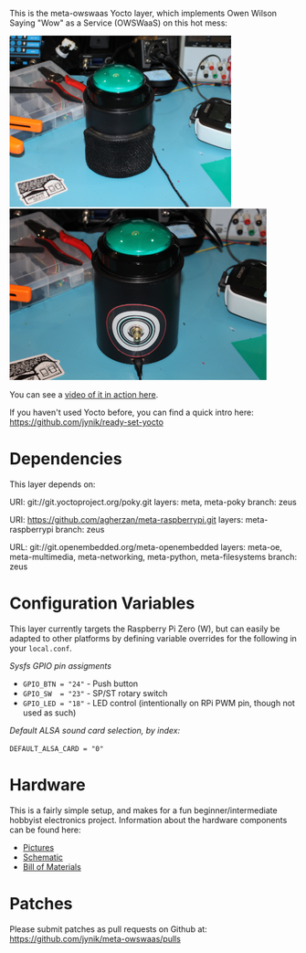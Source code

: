 This is the meta-owswaas Yocto layer, which implements 
Owen Wilson Saying "Wow" as a Service (OWSWaaS) on this hot mess:

<img src="doc/images/assembled-speaker.png" height="300"><img src="doc/images/assembled-rotswitch.png" height="300">

You can see a [video of it in action here](https://youtu.be/Z1xaM5WDDfk).

If you haven't used Yocto before, you can find a quick intro here:
https://github.com/jynik/ready-set-yocto


Dependencies
============

This layer depends on:

  URI: git://git.yoctoproject.org/poky.git
  layers: meta, meta-poky
  branch: zeus

  URI: https://github.com/agherzan/meta-raspberrypi.git
  layers: meta-raspberrypi
  branch: zeus

  URL: git://git.openembedded.org/meta-openembedded
  layers: meta-oe, meta-multimedia, meta-networking, meta-python, meta-filesystems
  branch: zeus


Configuration Variables
=======================

This layer currently targets the Raspberry Pi Zero (W), but can easily be adapted
to other platforms by defining variable overrides for the following in your `local.conf`.

*Sysfs GPIO pin assigments*

* `GPIO_BTN = "24"` - Push button
* `GPIO_SW  = "23"` - SP/ST rotary switch
* `GPIO_LED = "18"` - LED control (intentionally on RPi PWM pin, though not used as such)

*Default ALSA sound card selection, by index:*

`DEFAULT_ALSA_CARD = "0"`

Hardware
========

This is a fairly simple setup, and makes for a fun beginner/intermediate hobbyist
electronics project. Information about the hardware components can be found here:

* [Pictures](./doc/images/)
* [Schematic](./doc/owswaas-shield.pdf)
* [Bill of Materials](./doc/BOM.md)

Patches
=======

Please submit patches as pull requests on Github at:
https://github.com/jynik/meta-owswaas/pulls
